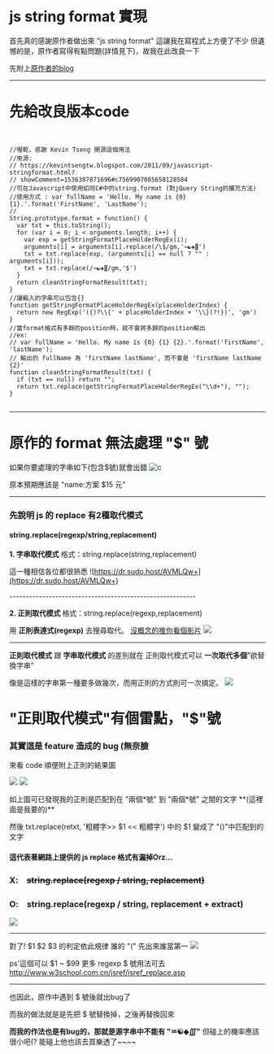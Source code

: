 # js string format 實現

首先真的感謝原作者做出來 "js string format"
這讓我在寫程式上方便了不少
但遺憾的是，原作者寫得有點問題(詳情見下)，故我在此改良一下


先附上[原作者的blog](https://kevintsengtw.blogspot.com/2011/09/javascript-stringformat.html?showComment=1536387871696#c7569907085658128584)

---
# 先給改良版本code

<pre><code>

//喔乾，感謝 Kevin Tseng 開源這個用法
//來源:
// https://kevintsengtw.blogspot.com/2011/09/javascript-stringformat.html?
// showComment=1536387871696#c7569907085658128584
//可在Javascript中使用如同C#中的string.format (對jQuery String的擴充方法)
//使用方式 : var fullName = 'Hello. My name is {0} {1}.'.format('FirstName', 'LastName');
//
String.prototype.format = function() {
  var txt = this.toString();
  for (var i = 0; i < arguments.length; i++) {
    var exp = getStringFormatPlaceHolderRegEx(i);
    arguments[i] = arguments[i].replace(/\$/gm,'♒☯◈∭')
    txt = txt.replace(exp, (arguments[i] == null ? "" : arguments[i]));
    txt = txt.replace(/♒☯◈∭/gm,'$')
  }
  return cleanStringFormatResult(txt);
}
//讓輸入的字串可以包含{}
function getStringFormatPlaceHolderRegEx(placeHolderIndex) {
  return new RegExp('({)?\\{' + placeHolderIndex + '\\}(?!})', 'gm')
}
//當format格式有多餘的position時，就不會將多餘的position輸出
//ex:
// var fullName = 'Hello. My name is {0} {1} {2}.'.format('firstName', 'lastName');
// 輸出的 fullName 為 'firstName lastName', 而不會是 'firstName lastName {2}'
function cleanStringFormatResult(txt) {
  if (txt == null) return "";
  return txt.replace(getStringFormatPlaceHolderRegEx("\\d+"), "");
}

</code></pre>
---
# 原作的 format 無法處理 "$" 號

如果你要處理的字串如下(包含$號)就會出錯
![c](https://dr.sudo.host/fAIbN8+)

原本預期應該是 "name:方案 $15 元"

---

### 先說明 js 的 replace 有2種取代模式

#### string.replace(regexp/string,replacement)

**1. 字串取代模式**
格式：string.replace(string,replacement)

這一種相信各位都很熟悉
![https://dr.sudo.host/AVMLQw+](https://dr.sudo.host/AVMLQw+)

\---------------------------------------------------------

**2. 正則取代模式**
格式：string.replace(regexp,replacement)

用 **正則表達式(regexp)** 去搜尋取代。 [沒概念的推你看個影片](https://www.youtube.com/watch?v=rCd8zdnWMgk)
![](https://dr.sudo.host/xlbHeg+)

----


**正則取代模式** 跟 **字串取代模式** 的差別就在
正則取代模式可以 **一次取代多個**"欲替換字串"

像是這樣的字串第一種要多做幾次，而用正則的方式則可一次搞定。
![](https://dr.sudo.host/wpJMbr+)


# "正則取代模式"有個雷點，"$"號
### 其實這是 feature 造成的 bug (無奈臉
來看 code
順便附上正則的結果圖

![](https://dr.sudo.host/Jcz7kL+)
![](https://dr.sudo.host/LTYazB+)

如上圖可已發現我的正則是匹配到在 "兩個\*號" 到 "兩個\*號" 之間的文字
\**(這裡面是我要的)**

然後 txt.replace(retxt, '粗體字>> \$1 << 粗體字') 中的 $1 變成了 "()"中匹配到的文字

#### 這代表著網路上提供的 js replace 格式有漏掉Orz...

### X:　~~string.replace(regexp / string, replacement)~~
### O:　string.replace(regexp / string, replacement + extract)

![](https://dr.sudo.host/QbPyaB+)

---

對了! $1 $2 $3 的判定依此規律
誰的 "(" 先出來誰當第一
![](https://dr.sudo.host/8PZ5Vf+)

ps'這個可以 \$1 ~ \$99
更多 regexp $ 號用法可去
http://www.w3school.com.cn/jsref/jsref_replace.asp

----
也因此，原作中遇到 $ 號後就出bug了    

而我的做法就是是先把 $ 號替換掉，之後再替換回來    

**而我的作法也是有bug的，那就是源字串中不能有 "♒☯◈∭"**
但碰上的機率應該很小吧(?
能碰上他也該去買樂透了~~~~
